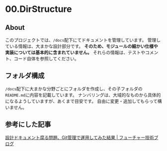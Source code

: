 # 00.DirStructure

## About
このプロジェクトでは、`/docs`配下にてドキュメントを管理しています。
管理している情報は、大まかな設計部分です。
**そのため、モジュールの細かい仕様や実装については基本的に含まれていません。**
それらの情報は、テストやコメント、コード自体を参照してください。

## フォルダ構成

`/docs`配下に大まかな分野ごとにフォルダを作成し、その子フォルダの`README.md`に内容を記載しています。
ナンバリングは、大域的なものから具体的になるようしていますが、あくまで目安です。
自由に変更・追加してもらって構いません。


## 参考にした記事

[設計ドキュメント腐る問題、Git管理で運用してみた結果 | フューチャー技術ブログ](https://future-architect.github.io/articles/20231101a/)